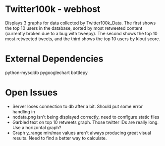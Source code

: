 Twitter100k - webhost
================

Displays 3 graphs for data collected by Twitter100k_Data. The first shows the
top 10 users in the database, sorted by most retweeted content (currently broken
due to a bug with tweepy). The second shows the top 10 most retweeted tweets,
and the third shows the top 10 users by klout score.

External Dependencies
=====================
python-mysqldb
pygooglechart
bottlepy

Open Issues
===========
- Server loses connection to db after a bit. Should put some error handling in
- nodata.png isn't being displayed correctly, need to configure static files
- Garbled text on top 10 retweets graph. Those twitter IDs are really long.
    Use a horizontal graph?
- Graph y_range min/max values aren't always producing great visual results.
    Need to find a better way to calculate.